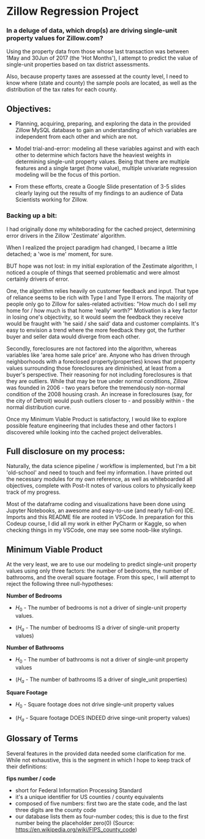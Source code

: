 # Zillow Regression Project

### In a deluge of data, which drop(s) are driving single-unit property values for Zillow.com?

Using the property data from those whose last transaction was between 1May and 30Jun of 2017 (the 'Hot Months'), I attempt to predict the value of single-unit properties based on tax district assessments.

Also, because property taxes are assessed at the county level, I need to know where (state and county) the sample pools are located, as well as the distribution of the tax rates for each county.  

## Objectives:
- Planning, acquiring, preparing, and exploring the data in the provided Zillow MySQL database to gain an understanding of which variables are independent from each other and which are not.

- Model trial-and-error: modeling all these variables against and with each other to determine which factors have the heaviest weights in determining single-unit property values.  Being that there are multiple features and a single target (home value), multiple univariate regression modeling will be the focus of this portion.

- From these efforts, create a Google Slide presentation of 3-5 slides clearly laying out the results of my findings to an audience of Data Scientists working for Zillow.  

### Backing up a bit:

I had originally done my whiteborading for the cached project, determining error drivers in the Zillow 'Zestimate' algorithm.

When I realized the project paradigm had changed, I became a little detached; a 'woe is me' moment, for sure.  

BUT hope was not lost: in my initial exploration of the Zestimate algorithm, I noticed a couple of things that seemed problematic and were almost certainly drivers of error.

One, the algorithm relies heavily on customer feedback and input.  That type of reliance seems to be rich with Type I and Type II errors.  The majority of people only go to Zillow for sales-related activities: "How much do I sell my home for / how much is that home 'really' worth?"  Motivation is a key factor in losing one's objectivity, so it would seem the feedback they receive would be fraught with 'he said / she said' data and customer complaints.  It's easy to envision a trend where the more feedback they got, the further buyer and seller data would diverge from each other.

Secondly, foreclosures are not factored into the algorithm, whereas variables like 'area home sale price' are.  Anyone who has driven through neighborhoods with a foreclosed property(properties) knows that property values surrounding those foreclosures are diminished, at least from a buyer's perspective.  Their reasoning for not including foreclosures is that they are outliers.  While that may be true under normal conditions, Zillow was founded in 2006 - two years before the tremendously non-normal condition of the 2008 housing crash.   An increase in foreclosures (say, for the city of Detroit) would push outliers closer to - and possibly within - the normal distribution curve.  

Once my Minimum Viable Product is satisfactory, I would like to explore possible feature engineering that includes these and other factors I discovered while looking into the cached project deliverables.

## Full disclosure on my process:

Naturally, the data science pipeline / workflow is implemented, but I'm a bit 'old-school' and need to touch and feel my information.  I have printed out the necessary modules for my own reference, as well as whiteboarded all objectives, complete with Post-It notes of various colors to physically keep track of my progress.

Most of the dataframe coding and visualizations have been done using Jupyter Notebooks, an awesome and easy-to-use (and nearly full-on) IDE.   Imports and this README file are rooted in VSCode.  In preparation for this Codeup course, I did all my work in either PyCharm or Kaggle, so when checking things in my VSCode, one may see some noob-like stylings.

## Minimum Viable Product

At the very least, we are to use our modeling to predict single-unit property values using only three factors: the number of bedrooms, the number of bathrooms, and the overall square footage.  From this spec, I will attempt to reject the following three null-hypotheses:

**Number of Bedrooms**

- $H_0$ - The number of bedrooms is not a driver of single-unit property values.

- ($H_a$ - The number of bedrooms IS a driver of single-unit property values)

**Number of Bathrooms**

- $H_0$ - The number of bathrooms is not a driver of single-unit property values

- ($H_a$ - The number of bathrooms IS a driver of single_unit properties)

**Square Footage**

- $H_0$ - Square footage does not drive single-unit property values

- ($H_a$ - Square footage DOES INDEED drive singe-unit property values)


## Glossary of Terms

Several features in the provided data needed some clarification for me.  While not exhaustive, this is the segment in which I hope to keep track of their definitions:

**fips number / code**
- short for Federal Information Processing Standard
- it's a unique identifier for US counties / county equivalents
- composed of five numbers: first two are the state code, and the last three digits are the county code
- our database lists them as four-number codes; this is due to the first number being the placeholder zero(0)
(Source: https://en.wikipedia.org/wiki/FIPS_county_code)


